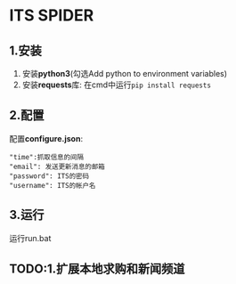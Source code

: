 # ITS SPIDER

## 1.安装

1. 安装**python3**(勾选Add python to environment variables)
1. 安装**requests**库: 在cmd中运行`pip install requests`

## 2.配置

配置**configure.json**:

    "time":抓取信息的间隔
    "email": 发送更新消息的邮箱
    "password": ITS的密码
    "username": ITS的帐户名

## 3.运行

运行run.bat

## TODO:1.扩展本地求购和新闻频道
